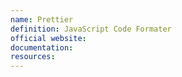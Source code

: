 ```yaml
---
name: Prettier
definition: JavaScript Code Formater
official website:
documentation:
resources:
---
```

